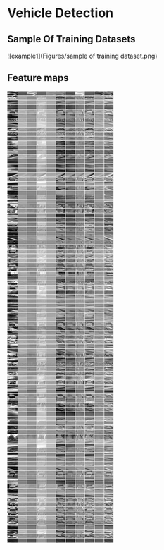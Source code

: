 # Vehicle Detection

Sample Of Training Datasets
---------------------
![example1](Figures/sample of training dataset.png)

Feature maps
---------------------
![example1](Figures/FeatureMaps.png)
